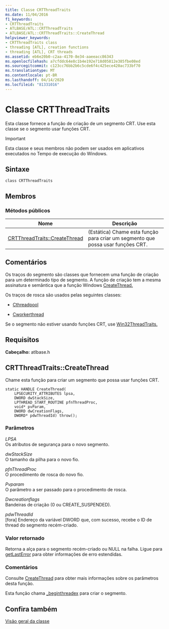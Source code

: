 ```yaml
---
title: Classe CRTThreadTraits
ms.date: 11/04/2016
f1_keywords:
- CRTThreadTraits
- ATLBASE/ATL::CRTThreadTraits
- ATLBASE/ATL::CRTThreadTraits::CreateThread
helpviewer_keywords:
- CRTThreadTraits class
- threading [ATL], creation functions
- threading [ATL], CRT threads
ms.assetid: eb6e20b0-c2aa-4170-8e34-aaeeacc86343
ms.openlocfilehash: a7cfddc64e8c1b4e192e718d05812e385fbe08ed
ms.sourcegitcommit: c123cc76bb2b6c5cde6f4c425ece420ac733bf70
ms.translationtype: MT
ms.contentlocale: pt-BR
ms.lasthandoff: 04/14/2020
ms.locfileid: "81331016"
---
```

# <a name="crtthreadtraits-class"></a>Classe CRTThreadTraits

Esta classe fornece a função de criação de um segmento CRT. Use esta classe se o segmento usar funções CRT.

> [!IMPORTANT]
> Esta classe e seus membros não podem ser usados em aplicativos executados no Tempo de execução do Windows.

## <a name="syntax"></a>Sintaxe

```
class CRTThreadTraits
```

## <a name="members"></a>Membros

### <a name="public-methods"></a>Métodos públicos

|Nome|Descrição|
|----------|-----------------|
|[CRTThreadTraits::CreateThread](#createthread)|(Estática) Chame esta função para criar um segmento que possa usar funções CRT.|

## <a name="remarks"></a>Comentários

Os traços do segmento são classes que fornecem uma função de criação para um determinado tipo de segmento. A função de criação tem a mesma assinatura e semântica que a função Windows [CreateThread.](/windows/win32/api/processthreadsapi/nf-processthreadsapi-createthread)

Os traços de rosca são usados pelas seguintes classes:

- [Cthreadpool](../../atl/reference/cthreadpool-class.md)

- [Cworkerthread](../../atl/reference/cworkerthread-class.md)

Se o segmento não estiver usando funções CRT, use [Win32ThreadTraits.](../../atl/reference/win32threadtraits-class.md)

## <a name="requirements"></a>Requisitos

**Cabeçalho:** atlbase.h

## <a name="crtthreadtraitscreatethread"></a><a name="createthread"></a>CRTThreadTraits::CreateThread

Chame esta função para criar um segmento que possa usar funções CRT.

```
static HANDLE CreateThread(
    LPSECURITY_ATTRIBUTES lpsa,
    DWORD dwStackSize,
    LPTHREAD_START_ROUTINE pfnThreadProc,
    void* pvParam,
    DWORD dwCreationFlags,
    DWORD* pdwThreadId) throw();
```

### <a name="parameters"></a>Parâmetros

*LPSA*<br/>
Os atributos de segurança para o novo segmento.

*dwStackSize*<br/>
O tamanho da pilha para o novo fio.

*pfnThreadProc*<br/>
O procedimento de rosca do novo fio.

*Pvparam*<br/>
O parâmetro a ser passado para o procedimento de rosca.

*Dwcreationflags*<br/>
Bandeiras de criação (0 ou CREATE_SUSPENDED).

*pdwThreadId*<br/>
[fora] Endereço da variável DWORD que, com sucesso, recebe o ID de thread do segmento recém-criado.

### <a name="return-value"></a>Valor retornado

Retorna a alça para o segmento recém-criado ou NULL na falha. Ligue para [getLastError](/windows/win32/api/errhandlingapi/nf-errhandlingapi-getlasterror) para obter informações de erro estendidas.

### <a name="remarks"></a>Comentários

Consulte [CreateThread](/windows/win32/api/processthreadsapi/nf-processthreadsapi-createthread) para obter mais informações sobre os parâmetros desta função.

Esta função chama [_beginthreadex](../../c-runtime-library/reference/beginthread-beginthreadex.md) para criar o segmento.

## <a name="see-also"></a>Confira também

[Visão geral da classe](../../atl/atl-class-overview.md)
